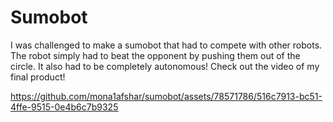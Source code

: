 # Sumobot 
I was challenged to make a sumobot that had to compete with other robots. The robot simply had to beat the opponent by pushing them out of the circle. It also had to be completely autonomous! 
Check out the video of my final product!

https://github.com/mona1afshar/sumobot/assets/78571786/516c7913-bc51-4ffe-9515-0e4b6c7b9325

